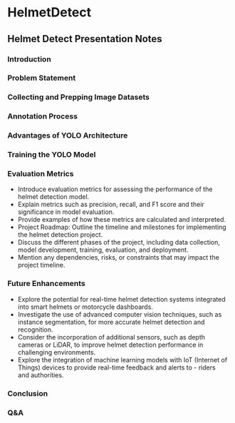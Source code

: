 # HelmetDetect
## Helmet Detect Presentation Notes

### Introduction

### Problem Statement

### Collecting and Prepping Image Datasets

### Annotation Process

### Advantages of YOLO Architecture

### Training the YOLO Model

### Evaluation Metrics
- Introduce evaluation metrics for assessing the performance of the helmet detection model.
- Explain metrics such as precision, recall, and F1 score and their significance in model evaluation.
- Provide examples of how these metrics are calculated and interpreted.
- Project Roadmap:
Outline the timeline and milestones for implementing the helmet detection project.
- Discuss the different phases of the project, including data collection, model development, training, evaluation, and deployment.
- Mention any dependencies, risks, or constraints that may impact the project timeline.


### Future Enhancements
- Explore the potential for real-time helmet detection systems integrated into smart helmets or motorcycle dashboards.
- Investigate the use of advanced computer vision techniques, such as instance segmentation, for more accurate helmet detection and recognition.
- Consider the incorporation of additional sensors, such as depth cameras or LiDAR, to improve helmet detection performance in challenging environments.
- Explore the integration of machine learning models with IoT (Internet of Things) devices to provide real-time feedback and alerts to - riders and authorities.

### Conclusion

### Q&A